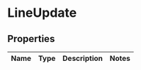 

# LineUpdate

## Properties

Name | Type | Description | Notes
------------ | ------------- | ------------- | -------------



